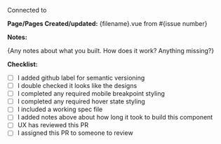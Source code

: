 Connected to

**Page/Pages Created/updated:** {filename}.vue from #{issue number}

**Notes:**

{Any notes about what you built. How does it work? Anything missing?}

**Checklist:**

- [ ] I added github label for semantic versioning
- [ ] I double checked it looks like the designs
- [ ] I completed any required mobile breakpoint styling
- [ ] I completed any required hover state styling
- [ ] I included a working spec file
- [ ] I added notes above about how long it took to build this component
- [ ] UX has reviewed this PR
- [ ] I assigned this PR to someone to review

